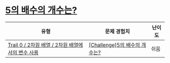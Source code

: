 # [5의 배수의 개수는?](https://www.codetree.ai/trails/complete/curated-cards/nl-pre-2d-array-variables-2)

|유형|문제 경험치|난이도|
|---|---|---|
|[Trail 0 / 2차원 배열 / 2차원 배열에서의 변수 사용](https://www.codetree.ai/trail-info/codetree-101/)|[[Challenge]5의 배수의 개수는?](https://www.codetree.ai/trails/complete/curated-cards/nl-pre-2d-array-variables-2/)|쉬움|

